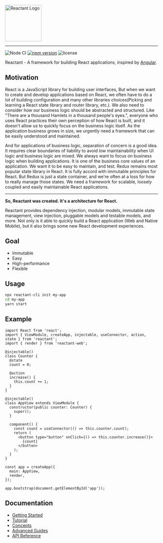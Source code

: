 <a href="https://github.com/unadlib/reactant" target="_blank"><img src="https://raw.githubusercontent.com/unadlib/reactant/master/logo.svg" height="120" alt="Reactant Logo" /></a>

---

![Node CI](https://github.com/unadlib/reactant/workflows/Node%20CI/badge.svg)
[![npm version](https://badge.fury.io/js/reactant.svg)](http://badge.fury.io/js/reactant)
![license](https://img.shields.io/npm/l/reactant)

Reactant - A framework for building React applications, inspired by [Angular](https://angular.io/).

## Motivation

React is a JavaScript library for building user interfaces, But when we want to create and develop applications based on React, we often have to do a lot of building configuration and many other libraries choices(Picking and learning a React state library and router library, etc.). We also need to consider how our business logic should be abstracted and structured. Like "There are a thousand Hamlets in a thousand people's eyes.", everyone who uses React practices their own perception of how React is built, and it doesn't allow us to quickly focus on the business logic itself. As the application business grows in size, we urgently need a framework that can be easily understood and maintained.

And for applications of business logic, separation of concern is a good idea. It requires clear boundaries of liability to avoid low maintainability when UI logic and business logic are mixed. We always want to focus on business logic when building applications. It is one of the business core values of an application. We want it to be easy to maintain, and test. Redux remains most popular state library in React. It is fully accord with immutable principles for React. But Redux is just a state container, and we're often at a loss for how to really manage those states. We need a framework for scalable, loosely coupled and easily maintainable React applications. 

---

**So, Reactant was created. It's a architecture for React.**

Reactant provides dependency injection, modular models, immutable state management, view injection, pluggable models and testable models, and more. Not only is it able to quickly build a React application (Web and Native Mobile), but it also brings some new React development experiences.

## Goal

- Immutable
- Easy
- High-performance
- Flexible

## Usage

```sh
npx reactant-cli init my-app
cd my-app
yarn start
```

## Example

```tsx
import React from 'react';
import { ViewModule, createApp, injectable, useConnector, action, state } from 'reactant';
import { render } from 'reactant-web';

@injectable()
class Counter {
  @state
  count = 0;

  @action
  increase() {
    this.count += 1;
  }
}

@injectable()
class AppView extends ViewModule {
  constructor(public counter: Counter) {
    super();
  }

  component() {
    const count = useConnector(() => this.counter.count);
    return (
      <button type="button" onClick={() => this.counter.increase()}>
        {count}
      </button>
    );
  }
}

const app = createApp({
  main: AppView,
  render,
});

app.bootstrap(document.getElementById('app'));
```

## Documentation

* [Getting Started](docs/getting-started.md)
* [Tutorial](docs/tutorial.md)
* [Concepts](docs/concepts.md)
* [Advanced Guides](docs/advanced-guides.md)
* [API Reference](docs/api.md)
